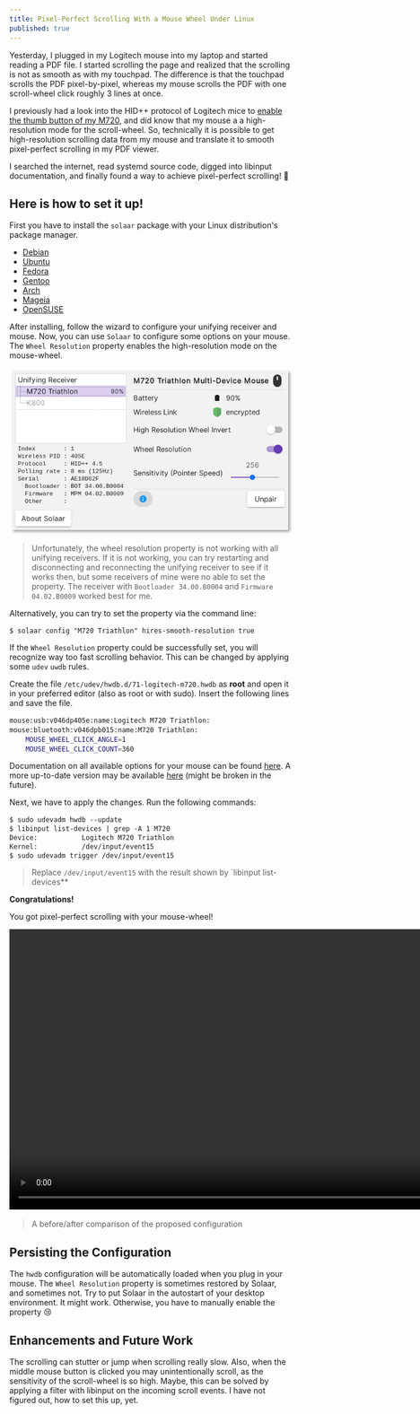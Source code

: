 ```yaml
---
title: Pixel-Perfect Scrolling With a Mouse Wheel Under Linux
published: true
---
```


Yesterday, I plugged in my Logitech mouse into my laptop and started reading a PDF file. I started scrolling the page and realized that the scrolling is not as smooth as with my touchpad. The difference is that the touchpad scrolls the PDF pixel-by-pixel, whereas my mouse scrolls the PDF with one scroll-wheel click roughly 3 lines at once.

I previously had a look into the HID++ protocol of Logitech mice to [enable the thumb button of my M720](https://github.com/fin-ger/logitech-m720-config), and did know that my mouse a a high-resolution mode for the scroll-wheel. So, technically it is possible to get high-resolution scrolling data from my mouse and translate it to smooth pixel-perfect scrolling in my PDF viewer.

I searched the internet, read systemd source code, digged into libinput documentation, and finally found a way to achieve pixel-perfect scrolling! 🎉

## Here is how to set it up!

First you have to install the `solaar` package with your Linux distribution's package manager.

 - [Debian](https://packages.debian.org/sid/solaar)
 - [Ubuntu](https://packages.ubuntu.com/eoan/solaar)
 - [Fedora](https://apps.fedoraproject.org/packages/solaar)
 - [Gentoo](https://packages.gentoo.org/packages/app-misc/solaar)
 - [Arch](https://www.archlinux.org/packages/community/any/solaar/)
 - [Mageia](http://madb.mageia.org/package/show/release/cauldron/application/0/name/solaar)
 - [OpenSUSE](http://software.opensuse.org/package/Solaar)

After installing, follow the wizard to configure your unifying receiver and mouse. Now, you can use `Solaar` to configure some options on your mouse. The `Wheel Resolution` property enables the high-resolution mode on the mouse-wheel.

![Solaar configuration window](assets/solaar-config.png)

> Unfortunately, the wheel resolution property is not working with all unifying receivers. If it is not working, you can try restarting and disconnecting and reconnecting the unifying receiver to see if it works then, but some receivers of mine were no able to set the property. The receiver with `Bootloader 34.00.B0004` and `Firmware 04.02.B0009` worked best for me.

Alternatively, you can try to set the property via the command line:

```shell
$ solaar config "M720 Triathlon" hires-smooth-resolution true
```

If the `Wheel Resolution` property could be successfully set, you will recognize way too fast scrolling behavior. This can be changed by applying some `udev` `uwdb` rules.

Create the file `/etc/udev/hwdb.d/71-logitech-m720.hwdb` as **root** and open it in your preferred editor (also as root or with sudo). Insert the following lines and save the file.

```sh
mouse:usb:v046dp405e:name:Logitech M720 Triathlon:
mouse:bluetooth:v046dpb015:name:M720 Triathlon:
    MOUSE_WHEEL_CLICK_ANGLE=1
    MOUSE_WHEEL_CLICK_COUNT=360
```

Documentation on all available options for your mouse can be found [here](https://github.com/systemd/systemd/blob/05de16766b6bae290c500857269b753df2a0c649/hwdb.d/70-mouse.hwdb). A more up-to-date version may be available [here](https://github.com/systemd/systemd/blob/master/hwdb.d/70-mouse.hwdb) (might be broken in the future).

Next, we have to apply the changes. Run the following commands:

```shell
$ sudo udevadm hwdb --update
$ libinput list-devices | grep -A 1 M720
Device:           Logitech M720 Triathlon
Kernel:           /dev/input/event15
$ sudo udevadm trigger /dev/input/event15
```

> Replace `/dev/input/event15` with the result shown by `libinput list-devices**

**Congratulations!**

You got pixel-perfect scrolling with your mouse-wheel!

<video width="1000" controls>
  <source src="assets/m720.mp4" type="video/mp4">
</video>

> A before/after comparison of the proposed configuration

## Persisting the Configuration

The `hwdb` configuration will be automatically loaded when you plug in your mouse. The `Wheel Resolution` property is sometimes restored by Solaar, and sometimes not. Try to put Solaar in the autostart of your desktop environment. It might work. Otherwise, you have to manually enable the property 😢

## Enhancements and Future Work

The scrolling can stutter or jump when scrolling really slow. Also, when the middle mouse button is clicked you may unintentionally scroll, as the sensitivity of the scroll-wheel is so high. Maybe, this can be solved by applying a filter with libinput on the incoming scroll events. I have not figured out, how to set this up, yet.
